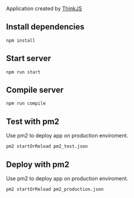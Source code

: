 
Application created by [ThinkJS](http://www.thinkjs.org)

## Install dependencies

```
npm install
```

## Start server

```
npm run start
```

## Compile server

```
npm run compile
```

## Test with pm2

Use pm2 to deploy app on production enviroment.

```
pm2 startOrReload pm2_test.json
```

## Deploy with pm2

Use pm2 to deploy app on production enviroment.

```
pm2 startOrReload pm2_production.json
```